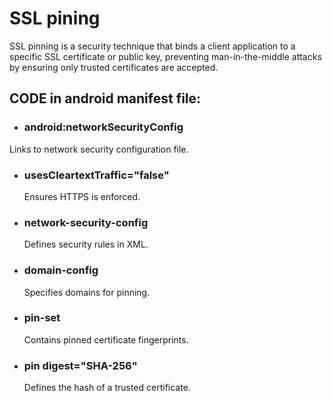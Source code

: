 # SSL pining
SSL pinning is a security technique that binds a client application to a specific SSL certificate or public key, preventing man-in-the-middle attacks by ensuring only trusted certificates are accepted.

## CODE in android manifest file:

- ### android:networkSecurityConfig	
Links to network security configuration file.
- ### usesCleartextTraffic="false"
  Ensures HTTPS is enforced.
- ### network-security-config
  Defines security rules in XML.
- ### domain-config
  Specifies domains for pinning.
- ### pin-set
  Contains pinned certificate fingerprints.
- ### pin digest="SHA-256"
  Defines the hash of a trusted certificate.
